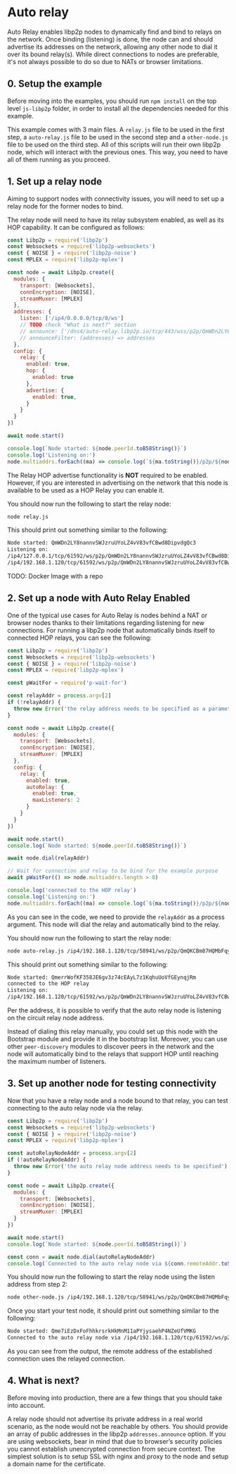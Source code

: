 # Auto relay

Auto Relay enables libp2p nodes to dynamically find and bind to relays on the network. Once binding (listening) is done, the node can and should advertise its addresses on the network, allowing any other node to dial it over its bound relay(s).
While direct connections to nodes are preferable, it's not always possible to do so due to NATs or browser limitations.

## 0. Setup the example

Before moving into the examples, you should run `npm install` on the top level `js-libp2p` folder, in order to install all the dependencies needed for this example.

This example comes with 3 main files. A `relay.js` file to be used in the first step, a `auto-relay.js` file to be used in the second step and a `other-node.js` file to be used on the third step. All of this scripts will run their own libp2p node, which will interact with the previous ones. This way, you need to have all of them running as you proceed.

## 1. Set up a relay node

Aiming to support nodes with connectivity issues, you will need to set up a relay node for the former nodes to bind.

The relay node will need to have its relay subsystem enabled, as well as its HOP capability. It can be configured as follows:

```js
const Libp2p = require('libp2p')
const Websockets = require('libp2p-websockets')
const { NOISE } = require('libp2p-noise')
const MPLEX = require('libp2p-mplex')

const node = await Libp2p.create({
  modules: {
    transport: [Websockets],
    connEncryption: [NOISE],
    streamMuxer: [MPLEX]
  },
  addresses: {
    listen: ['/ip4/0.0.0.0/tcp/0/ws']
    // TODO check "What is next?" section
    // announce: ['/dns4/auto-relay.libp2p.io/tcp/443/wss/p2p/QmWDn2LY8nannvSWJzruUYoLZ4vV83vfCBwd8DipvdgQc3']
    // announceFilter: (addresses) => addresses
  },
  config: {
    relay: {
      enabled: true,
      hop: {
        enabled: true
      },
      advertise: {
        enabled: true,
      }
    }
  }
})

await node.start()

console.log(`Node started: ${node.peerId.toB58String()}`)
console.log('Listening on:')
node.multiaddrs.forEach((ma) => console.log(`${ma.toString()}/p2p/${node.peerId.toB58String()}`))
```

The Relay HOP advertise functionality is **NOT** required to be enabled. However, if you are interested in advertising on the network that this node is available to be used as a HOP Relay you can enable it.

You should now run the following to start the relay node:

```sh
node relay.js
```

This should print out something similar to the following:

```sh
Node started: QmWDn2LY8nannvSWJzruUYoLZ4vV83vfCBwd8DipvdgQc3
Listening on:
/ip4/127.0.0.1/tcp/61592/ws/p2p/QmWDn2LY8nannvSWJzruUYoLZ4vV83vfCBwd8DipvdgQc3
/ip4/192.168.1.120/tcp/61592/ws/p2p/QmWDn2LY8nannvSWJzruUYoLZ4vV83vfCBwd8DipvdgQc3
```

TODO: Docker Image with a repo

## 2. Set up a node with Auto Relay Enabled

One of the typical use cases for Auto Relay is nodes behind a NAT or browser nodes thanks to their limitations regarding listening for new connections. For running a libp2p node that automatically binds itself to connected HOP relays, you can see the following:

```js
const Libp2p = require('libp2p')
const Websockets = require('libp2p-websockets')
const { NOISE } = require('libp2p-noise')
const MPLEX = require('libp2p-mplex')

const pWaitFor = require('p-wait-for')

const relayAddr = process.argv[2]
if (!relayAddr) {
  throw new Error('the relay address needs to be specified as a parameter')
}

const node = await Libp2p.create({
  modules: {
    transport: [Websockets],
    connEncryption: [NOISE],
    streamMuxer: [MPLEX]
  },
  config: {
    relay: {
      enabled: true,
      autoRelay: {
        enabled: true,
        maxListeners: 2
      }
    }
  }
})

await node.start()
console.log(`Node started: ${node.peerId.toB58String()}`)

await node.dial(relayAddr)

// Wait for connection and relay to be bind for the example purpose
await pWaitFor(() => node.multiaddrs.length > 0)

console.log('connected to the HOP relay')
console.log('Listening on:')
node.multiaddrs.forEach((ma) => console.log(`${ma.toString()}/p2p/${node.peerId.toB58String()}`))
```

As you can see in the code, we need to provide the `relayAddr` as a process argument. This node will dial the relay and automatically bind to the relay.

You should now run the following to start the relay node:

```sh
node auto-relay.js /ip4/192.168.1.120/tcp/58941/ws/p2p/QmQKCBm87HQMbFqy14oqC85pMmnRrj6iD46ggM6reqNpsd
```

This should print out something similar to the following:

```sh
Node started: QmerrWofKF358JE6gv3z74cEAyL7z1KqhuUoVfGEynqjRm
connected to the HOP relay
Listening on:
/ip4/192.168.1.120/tcp/61592/ws/p2p/QmWDn2LY8nannvSWJzruUYoLZ4vV83vfCBwd8DipvdgQc3/p2p-circuit/p2p/QmerrWofKF358JE6gv3z74cEAyL7z1KqhuUoVfGEynqjRm
```

Per the address, it is possible to verify that the auto relay node is listening on the circuit relay node address.

Instead of dialing this relay manually, you could set up this node with the Bootstrap module and provide it in the bootstrap list. Moreover, you can use other `peer-discovery` modules to discover peers in the network and the node will automatically bind to the relays that support HOP until reaching the maximum number of listeners.

## 3. Set up another node for testing connectivity

Now that you have a relay node and a node bound to that relay, you can test connecting to the auto relay node via the relay.

```js
const Libp2p = require('libp2p')
const Websockets = require('libp2p-websockets')
const { NOISE } = require('libp2p-noise')
const MPLEX = require('libp2p-mplex')

const autoRelayNodeAddr = process.argv[2]
if (!autoRelayNodeAddr) {
  throw new Error('the auto relay node address needs to be specified')
}

const node = await Libp2p.create({
  modules: {
    transport: [Websockets],
    connEncryption: [NOISE],
    streamMuxer: [MPLEX]
  }
})

await node.start()
console.log(`Node started: ${node.peerId.toB58String()}`)

const conn = await node.dial(autoRelayNodeAddr)
console.log(`Connected to the auto relay node via ${conn.remoteAddr.toString()}`)
```

You should now run the following to start the relay node using the listen address from step 2:

```sh
node other-node.js /ip4/192.168.1.120/tcp/58941/ws/p2p/QmQKCBm87HQMbFqy14oqC85pMmnRrj6iD46ggM6reqNpsd
```

Once you start your test node, it should print out something similar to the following:

```sh
Node started: Qme7iEzDxFoFhhkrsrkHkMnM11aPYjysaehP4NZeUfVMKG
Connected to the auto relay node via /ip4/192.168.1.120/tcp/61592/ws/p2p/QmWDn2LY8nannvSWJzruUYoLZ4vV83vfCBwd8DipvdgQc3/p2p-circuit/p2p/QmerrWofKF358JE6gv3z74cEAyL7z1KqhuUoVfGEynqjRm
```

As you can see from the output, the remote address of the established connection uses the relayed connection.

## 4. What is next?

Before moving into production, there are a few things that you should take into account.

A relay node should not advertise its private address in a real world scenario, as the node would not be reachable by others. You should provide an array of public addresses in the libp2p `addresses.announce` option. If you are using websockets, bear in mind that due to browser’s security policies you cannot establish unencrypted connection from secure context. The simplest solution is to setup SSL with nginx and proxy to the node and setup a domain name for the certificate.
